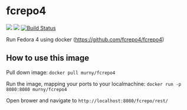 # fcrepo4
[![](https://images.microbadger.com/badges/image/murny/fcrepo4.svg)](https://microbadger.com/images/murny/fcrepo4 "Get your own image badge on microbadger.com")
[![](https://images.microbadger.com/badges/version/murny/fcrepo4.svg)](https://microbadger.com/images/murny/fcrepo4 "Get your own version badge on microbadger.com")
[![Build Status](https://travis-ci.org/murny/fcrepo4.svg?branch=master)](https://travis-ci.org/murny/fcrepo4)

Run Fedora 4 using docker (https://github.com/fcrepo4/fcrepo4)

## How to use this image
Pull down image: `docker pull murny/fcrepo4`

Run the image, mapping your ports to your localmachine: `docker run -p 8080:8080 murny/fcrepo4`

Open brower and navigate to `http://localhost:8080/fcrepo/rest/`
